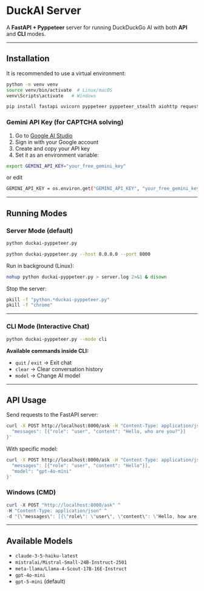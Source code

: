 # DuckAI Server

A **FastAPI + Pyppeteer** server for running DuckDuckGo AI with both **API** and **CLI** modes.

---

## Installation

It is recommended to use a virtual environment:

```bash
python -m venv venv
source venv/bin/activate  # Linux/macOS
venv\Scripts\activate   # Windows

pip install fastapi uvicorn pyppeteer pyppeteer_stealth aiohttp requests pydantic python-dotenv
```

### Gemini API Key (for CAPTCHA solving)

1. Go to [Google AI Studio](https://aistudio.google.com/)
2. Sign in with your Google account
3. Create and copy your API key
4. Set it as an environment variable:

```bash
export GEMINI_API_KEY="your_free_gemini_key"
```
or edit
```bash
GEMINI_API_KEY = os.environ.get("GEMINI_API_KEY", "your_free_gemini_key")
```

---

## Running Modes

### Server Mode (default)

```bash
python duckai-pyppeteer.py
```

```bash
python duckai-pyppeteer.py --host 0.0.0.0 --port 8000
```

Run in background (Linux):

```bash
nohup python duckai-pyppeteer.py > server.log 2>&1 & disown
```

Stop the server:

```bash
pkill -f "python.*duckai-pyppeteer.py"
pkill -f "chrome"
```

---

### CLI Mode (Interactive Chat)

```bash
python duckai-pyppeteer.py --mode cli
```

**Available commands inside CLI:**

- `quit` / `exit` → Exit chat  
- `clear` → Clear conversation history  
- `model` → Change AI model  

---

## API Usage

Send requests to the FastAPI server:

```bash
curl -X POST http://localhost:8000/ask -H "Content-Type: application/json" -d '{
  "messages": [{"role": "user", "content": "Hello, who are you?"}]
}'
```

With specific model:

```bash
curl -X POST http://localhost:8000/ask -H "Content-Type: application/json" -d '{
  "messages": [{"role": "user", "content": "Hello"}],
  "model": "gpt-4o-mini"
}'
```

### Windows (CMD)

```powershell
curl -X POST "http://localhost:8000/ask" ^
-H "Content-Type: application/json" ^
-d "{\"messages\": [{\"role\": \"user\", \"content\": \"Hello, how are you?\"}], \"model\": \"gpt-5-mini\"}"
```

---

## Available Models

- `claude-3-5-haiku-latest`
- `mistralai/Mistral-Small-24B-Instruct-2501`
- `meta-llama/Llama-4-Scout-17B-16E-Instruct`
- `gpt-4o-mini`
- `gpt-5-mini` (default)
